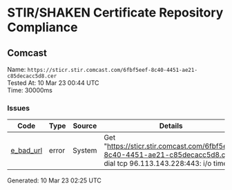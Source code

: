 # STIR/SHAKEN Certificate Repository Compliance

## Comcast

Name: `https://sticr.stir.comcast.com/6fbf5eef-8c40-4451-ae21-c85decacc5d8.cer`\
Tested At: 10 Mar 23 00:44 UTC\
Time: 30000ms

### Issues

| Code | Type | Source | Details |
|------|------|--------|---------|
| [e_bad_url](../../ISSUES/e_bad_url/README.md) | error | System | Get "https://sticr.stir.comcast.com/6fbf5eef-8c40-4451-ae21-c85decacc5d8.cer": dial tcp 96.113.143.228:443: i/o timeout |

Generated: 10 Mar 23 02:25 UTC